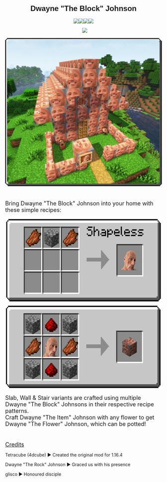 <h2 style="text-align: center">
    <span style="font-family: impact, sans-serif; font-size: 24px">Dwayne "The Block" Johnson</span>
</h2>
<p style="text-align: center; display: flex; justify-content: center">
    <img style="display: block" src="https://img.shields.io/badge/mod%20loader-Fabric-brightgreen" />
    <img style="display: block" src="https://img.shields.io/badge/latest%20version-1.20-blue" />
    <img style="display: block" src="https://img.shields.io/github/issues/Khazoda/dwayne-the-block-johnson" />
    <img style="display: block" src="https://img.shields.io/github/last-commit/Khazoda/dwayne-the-block-johnson" />
</p>

<p style="text-align: center; display: flex; justify-content: center">
    <a href="https://www.curseforge.com/minecraft/mc-mods/dwayne-the-block-johnson"><img
            src="https://cf.way2muchnoise.eu/versions/429797.svg" alt="" style="margin-right: 2px" /></a>
    <a href="https://www.curseforge.com/minecraft/mc-mods/dwayne-the-block-johnson"> <img
            src="https://cf.way2muchnoise.eu/full_429797_downloads.svg" alt=""
            style="margin-left: 2px;margin-right: 2px" /></a>
    <a href="https://modrinth.com/mod/dwayne"><img style="margin-left: 2px"
            src="https://img.shields.io/modrinth/dt/dwayne?label=Modrinth%20Downloads" /></a>
</p>
<p style="text-align: center; display: flex; justify-content: center">
    <img src="https://github.com/Khazoda/dwayne-the-block-johnson/raw/master/web_assets/splash_2.0.1.png" alt="Dwayne House" width="1146" />
</p>
<p style="display: flex; justify-content: center; text-align: left">&nbsp;</p>
<p>
    <span style="font-size: 18px">Bring Dwayne "The Block" Johnson into your home with these simple
        recipes:</span>
</p>
<p>
    <span style="font-size: 18px"><img
            src="https://github.com/Khazoda/dwayne-the-block-johnson/raw/master/web_assets/item_recipe.png"
            alt='Dwayne "The Item" Johnson' width="608" height="273" /></span><span style="font-size: 18px"><img
            src="https://github.com/Khazoda/dwayne-the-block-johnson/raw/master/web_assets/block_recipe.png"
            alt='Dwayne "The Block" Johnson Recipe' width="608" height="273" /></span>
</p>
<p>
    <span style="font-size: 18px">Slab, Wall & Stair variants are crafted using multiple Dwayne "The Block"
        Johnsons in their respective recipe patterns.<br /></span>
        <span style="font-size: 18px">Craft Dwayne "The Item" Johnson with any flower to get Dwayne "The Flower" Johnson, which can be potted!<br /></span>
</p>
<p>&nbsp;</p>
<p><span style="text-decoration: underline; font-size: 18px">Credits</span></p>
<p>Tetracube (4dcube) ▶ Created the original mod for 1.16.4</p>
<p>Dwayne "The Rock" Johnson&nbsp;▶ Graced us with his presence</p>
<p>glisco&nbsp;▶ Honoured disciple</p>
